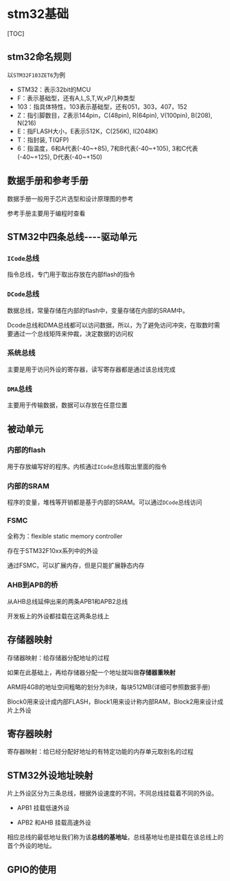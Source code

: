 # stm32基础

[TOC]



## stm32命名规则

以`STM32F103ZET6`为例

+ STM32：表示32bit的MCU
+ F：表示基础型，还有A,L,S,T,W,xP几种类型
+ 103：指具体特性，103表示基础型，还有051，303，407，152
+ Z：指引脚数目，Z表示144pin，C(48pin), R(64pin), V(100pin), B(208), N(216)
+ E：指FLASH大小，E表示512K，C(256K), I(2048K)
+ T：指封装, T(QFP)
+ 6：指温度，6和A代表(-40~+85), 7和B代表(-40~+105), 3和C代表(-40~+125), D代表(-40~+150)

## 数据手册和参考手册

数据手册一般用于芯片选型和设计原理图的参考

参考手册主要用于编程时查看

## STM32中四条总线----驱动单元

### `ICode`总线

指令总线，专门用于取出存放在内部flash的指令

### `DCode`总线

数据总线，常量存储在内部的flash中，变量存储在内部的SRAM中。

Dcode总线和DMA总线都可以访问数据，所以，为了避免访问冲突，在取数时需要通过一个总线矩阵来仲裁，决定数据的访问权

### 系统总线

主要是用于访问外设的寄存器，读写寄存器都是通过该总线完成

### `DMA`总线

主要用于传输数据，数据可以存放在任意位置

## 被动单元

### 内部的flash

用于存放编写好的程序。内核通过`ICode`总线取出里面的指令

### 内部的SRAM

程序的变量，堆栈等开销都是基于内部的SRAM。可以通过`DCode`总线访问

### FSMC

全称为：flexible static memory controller

存在于STM32F10xx系列中的外设

通过FSMC，可以扩展内存，但是只能扩展静态内存

### AHB到APB的桥

从AHB总线延伸出来的两条APB1和APB2总线

开发板上的外设都挂载在这两条总线上

## 存储器映射

存储器映射：给存储器分配地址的过程

如果在此基础上，再给存储器分配一个地址就叫做**存储器重映射**

ARM将4GB的地址空间粗略的划分为8块，每块512MB(详细可参照数据手册)

Block0用来设计成内部FLASH，Block1用来设计称内部RAM，Block2用来设计成片上外设

## 寄存器映射

寄存器映射：给已经分配好地址的有特定功能的内存单元取别名的过程

## STM32外设地址映射

片上外设区分为三条总线，根据外设速度的不同，不同总线挂载着不同的外设。

+ APB1 挂载低速外设

+ APB2 和AHB 挂载高速外设

相应总线的最低地址我们称为该**总线的基地址**，总线基地址也是挂载在该总线上的首个外设的地址。

## GPIO的使用
